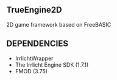 ## TrueEngine2D
2D game framework based on FreeBASIC

## DEPENDENCIES
* IrrlichtWrapper
* The Irrlicht Engine SDK (1.7.1)
* FMOD (3.75)
